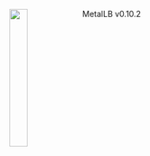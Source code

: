 ---
---
<img align="left" src="/images/logo/metallb-white.png" width="25%"></img>
MetalLB v0.10.2
<p style="clear: both"></p>
